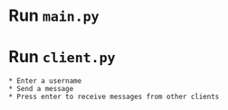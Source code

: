 # Run `main.py`
# Run `client.py`
    * Enter a username
    * Send a message
    * Press enter to receive messages from other clients